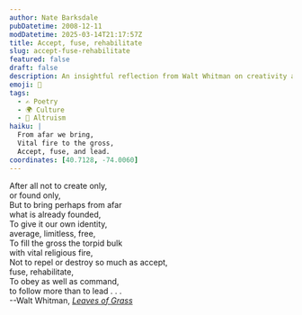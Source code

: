 ```yaml
---
author: Nate Barksdale
pubDatetime: 2008-12-11
modDatetime: 2025-03-14T21:17:57Z
title: Accept, fuse, rehabilitate
slug: accept-fuse-rehabilitate
featured: false
draft: false
description: An insightful reflection from Walt Whitman on creativity and identity.
emoji: 🔄
tags:
  - ✍️ Poetry
  - 🌍 Culture
  - 🤝 Altruism
haiku: |
  From afar we bring,  
  Vital fire to the gross,  
  Accept, fuse, and lead.
coordinates: [40.7128, -74.0060]
---
```


After all not to create only,  
 or found only,  
But to bring perhaps from afar  
what is already founded,  
To give it our own identity,  
average, limitless, free,  
To fill the gross the torpid bulk  
with vital religious fire,  
Not to repel or destroy so much as accept,  
fuse, rehabilitate,  
To obey as well as command,  
to follow more than to lead . . .  
--Walt Whitman, [_Leaves of Grass_](http://books.google.com/books?id=TmESAAAAYAAJ&printsec=frontcover&dq=inauthor:whitman&ei=zIFBSfzPC4q6kwT00ezRDg#PPA238,M1)
